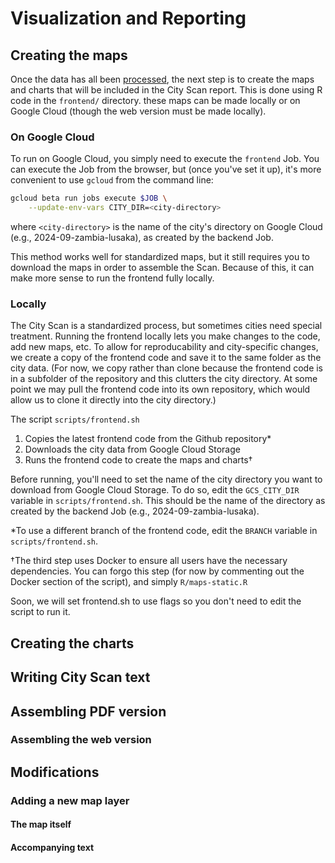 # Visualization and Reporting

## Creating the maps

Once the data  has all been [processed](backend.md), the next step is to create the maps and charts that will be included in the City Scan report. This is done using R code in the `frontend/` directory. these maps can be made locally or on Google Cloud (though the web version must be made locally).

<!-- The City Scan exists in two formats, as an interactive web site and as a slide deck, and the maps for eac -->

### On Google Cloud

To run on Google Cloud, you simply need to execute the `frontend` Job. You can execute the Job from the browser, but (once you've set it up), it's more convenient to use `gcloud` from the command line:

```sh
gcloud beta run jobs execute $JOB \
	--update-env-vars CITY_DIR=<city-directory>
```

where `<city-directory>` is the name of the city's directory on Google Cloud (e.g., 2024-09-zambia-lusaka), as created by the backend Job.

This method works well for standardized maps, but it still requires you to download the maps in order to assemble the Scan. Because of this, it can make more sense to run the frontend fully locally.

### Locally

The City Scan is a standardized process, but sometimes cities need special treatment. Running the frontend locally lets you make changes to the code, add new maps, etc. To allow for reproducability and city-specific changes, we create a copy of the frontend code and save it to the same folder as the city data. (For now, we copy rather than clone because the frontend code is in a subfolder of the repository and this clutters the city directory. At some point we may pull the frontend code into its own repository, which would allow us to clone it directly into the city directory.)

The script `scripts/frontend.sh` 
1. Copies the latest frontend code from the Github repository*
2. Downloads the city data from Google Cloud Storage
3. Runs the frontend code to create the maps and charts†

Before running, you'll need to set the name of the city directory you want to download from Google Cloud Storage. To do so, edit the `GCS_CITY_DIR` variable in `scripts/frontend.sh`. This should be the name of the directory as created by the backend Job (e.g., 2024-09-zambia-lusaka).

*To use a different branch of the frontend code, edit the `BRANCH` variable in `scripts/frontend.sh`.

†The third step uses Docker to ensure all users have the necessary dependencies. You can forgo this step (for now by commenting out the Docker section of the script), and simply `R/maps-static.R` 

Soon, we will set frontend.sh to use flags so you don't need to edit the script to run it.

## Creating the charts

## Writing City Scan text

## Assembling PDF version

### Assembling the web version

## Modifications

### Adding a new map layer

#### The map itself

#### Accompanying text
